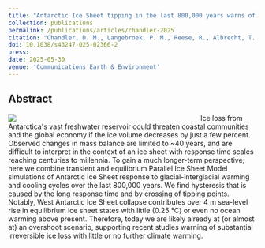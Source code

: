 ```yaml
---
title: "Antarctic Ice Sheet tipping in the last 800,000 years warns of future ice loss"
collection: publications
permalink: /publications/articles/chandler-2025
citation: "Chandler, D. M., Langebroek, P. M., Reese, R., Albrecht, T., <b>Garbe, J.</b>, Winkelmann, R.: <i>Antarctic Ice Sheet tipping in the last 800,000 years warns of future ice loss</i>, Communications Earth & Environment, 6, 420, DOI: <a href='https://doi.org/10.1038/s43247-025-02366-2'>10.1038/s43247-025-02366-2</a>, 2025. <span style='color: LimeGreen;' title='Open Access'><i class='ai ai-open-access' aria-hidden='true'></i></span>"
doi: 10.1038/s43247-025-02366-2
press: 
date: 2025-05-30
venue: 'Communications Earth & Environment'
---
```


## Abstract
<div style="float: left; margin-right: 10px; width: 380px;">
    <img src="https://media.springernature.com/full/springer-static/image/art:10.1038%2Fs43247-025-02366-2/MediaObjects/43247_2025_2366_Fig3_HTML.png?as=webp">
</div>
Ice loss from Antarctica's vast freshwater reservoir could threaten coastal communities and the global economy if the ice volume decreases by just a few percent. Observed changes in mass balance are limited to  ~40 years, and are difficult to interpret in the context of an ice sheet with response time scales reaching centuries to millennia. To gain a much longer-term perspective, here we combine transient and equilibrium Parallel Ice Sheet Model simulations of Antarctic Ice Sheet response to glacial-interglacial warming and cooling cycles over the last 800,000 years. We find hysteresis that is caused by the long response time and by crossing of tipping points. Notably, West Antarctic Ice Sheet collapse contributes over 4 m sea-level rise in equilibrium ice sheet states with little (0.25 °C) or even no ocean warming above present. Therefore, today we are likely already at (or almost at) an overshoot scenario, supporting recent studies warning of substantial irreversible ice loss with little or no further climate warming.